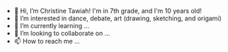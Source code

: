 - 👋 Hi, I’m Christine Tawiah! I'm in 7th grade, and I'm 10 years old!
- 👀 I’m interested in dance, debate, art (drawing, sketching, and origami)
- 🌱 I’m currently learning ...
- 💞️ I’m looking to collaborate on ...
- 📫 How to reach me ...

<!---
Cutieoiii/Cutieoiii is a ✨ special ✨ repository because its `README.md` (this file) appears on your GitHub profile.
You can click the Preview link to take a look at your changes.
--->
